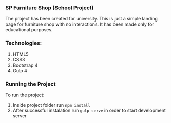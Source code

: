 ### SP Furniture Shop (School Project)

The project has been created for university. This is just a simple landing page for furniture shop with no interactions. It has been made only for educational purposes.

### Technologies:

1.  HTML5
2.  CSS3
3.  Bootstrap 4
4.  Gulp 4

### Running the Project

To run the project:

1.  Inside project folder run `npm install`
2.  After successful instalation run `gulp serve` in order to start development server
